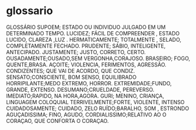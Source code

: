 # glossario
GLOSSÁRIO
SUPOEM; ESTADO OU INDIVIDUO JULGADO EM UM DETERMINADO TEMPO.
LUCIDEZ; FÁCIL DE COMPREENDER , ESTADO LUCIDO, CLAREZA ,LUZ .
HERMATICAMENTE; TOTALMENTE , SELADO, COMPLETAMENTE FECHADO.
PRUDENTE; SÁBIO, INTELIGENTE, ANTECIPADO.
JUSTAMENTE; JUSTO, CORRETO, CERTO.
OUSADAMENTE;OUSADO,SEM VERGONHA,CORAJOSO.
BRASEIRO; FOGO, QUENTE,BRASA.
AÇOITE; VIOLENCIA, FERIMENTOS, AGRESSÃO.
CONDIZENTES; QUE VAI DE ACORDO, QUE CONDIZ.
SENSATO;CONSCIENTE, BOM SENSO, EQUILIBRADO
HORRIPILANTE;MEDO EXTREMO, HORROR.
EXTREMIDADE;FUNDO, GRANDE, EXTENSO.
DESUMANO;CRUELDADE, PEREVERSO.
IMEDIATO;RAPIDO, NA HORA,AGORA.
GURI; MENINO, CRIANÇA, LINGUAGEM COLOQUIAL
TERRIVELMENTE;FORTE, VIOLENTE, INTENSO
CUIDADOSAMENTE; CUIDADO, ZELO
RUÍDO;BARALHO, SOM , ESTRONDO
AGUÇADISSIMA; FINO, AGUDO,
CORDIALISSIMO;RELATIVO AO O CORAÇAO, QUE CONFORTA O CORAÇAO.

